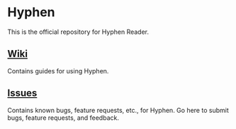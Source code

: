 # Hyphen

This is the official repository for Hyphen Reader.

[Wiki](/wiki)
---
Contains guides for using Hyphen.

[Issues](/issues)
---
Contains known bugs, feature requests, etc., for Hyphen. Go here to submit bugs, feature requests, and feedback.
